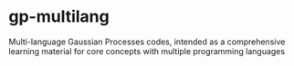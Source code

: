 # gp-multilang
Multi-language Gaussian Processes codes, intended as a comprehensive learning material for core concepts with multiple programming languages

